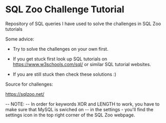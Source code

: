 # SQL Zoo Challenge Tutorial

Repository of SQL queries I have used to solve the challenges in SQL Zoo tutorials

Some advice:

- Try to solve the challenges on your own first. 

- If you get stuck first look up SQL tutorials on https://www.w3schools.com/sql/ or similar SQL tutorial websites. 

- If you are still stuck then check these solutions :)


Source for challenges:

https://sqlzoo.net/


-- NOTE: 
-- In order for keywords XOR and LENGTH to work, you have to make sure that MySQL is swiched on 
-- in the settings - you'll find the settings icon in the top right corner of the SQL Zoo webpage.
